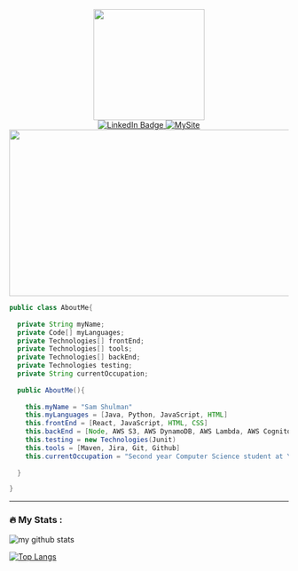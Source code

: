 

<!--
**shulman33/shulman33** is a ✨ _special_ ✨ repository because its `README.md` (this file) appears on your GitHub profile.

Here are some ideas to get you started:

- 🔭 I’m currently working on ...
- 🌱 I’m currently learning ...
- 👯 I’m looking to collaborate on ...
- 🤔 I’m looking for help with ...
- 💬 Ask me about ...
- 📫 How to reach me: ...
- 😄 Pronouns: ...
- ⚡ Fun fact: ...
-->
<div id="header" align="center">
  <img src="https://media4.giphy.com/media/zr8fjYMibDWBlTpbMU/200w.webp?cid=ecf05e47wvr9dstmcure7i85p9a1xndgtbx4yxcw8rr7ielk&rid=200w.webp&ct=s" width="200"/>
</div>
<div id = "badges" align="center">
  
  <a href="https://www.linkedin.com/in/sam-shulman/" target="_blank">
    <img src="https://img.shields.io/badge/LinkedIn-blue?style=for-the-badge&logo=linkedin&logoColor=white" alt="LinkedIn Badge"/>
  </a>
  
  <a href="https://www.samjshulman.com/" target="_blank">
    <img src="https://img.shields.io/badge/MySite-2ea44f?style=for-the-badge" alt="MySite">
  </a>
  
</div>
<div id="profile-views" align="center">
  <img src="https://komarev.com/ghpvc/?username=shulman33&style=flat-square&color=blue" alt=""/>
</div>
<div align="center">
  <img src="https://media.giphy.com/media/dWesBcTLavkZuG35MI/giphy.gif" width="600" height="300"/>
</div>

```java
public class AboutMe{
  
  private String myName;
  private Code[] myLanguages;
  private Technologies[] frontEnd; 
  private Technologies[] tools;
  private Technologies[] backEnd;
  private Technologies testing;
  private String currentOccupation;
  
  public AboutMe(){
  
    this.myName = "Sam Shulman"
    this.myLanguages = [Java, Python, JavaScript, HTML]
    this.frontEnd = [React, JavaScript, HTML, CSS]
    this.backEnd = [Node, AWS S3, AWS DynamoDB, AWS Lambda, AWS Cognito, AWS Amplify]
    this.testing = new Technologies(Junit)
    this.tools = [Maven, Jira, Git, Github]
    this.currentOccupation = "Second year Computer Science student at Yeshiva University with a concentration in Distributed Systems"
    
  }

}
```
---

### :fire: My Stats :
![my github stats](https://github-readme-stats.vercel.app/api?username=shulman33&show_icons=true&title_color=fff&icon_color=79ff97&text_color=9f9f9f&bg_color=151515)

[![Top Langs](https://github-readme-stats.vercel.app/api/top-langs/?username=shulman33&layout=compact&theme=vision-friendly-dark)](https://github.com/anuraghazra/github-readme-stats)



